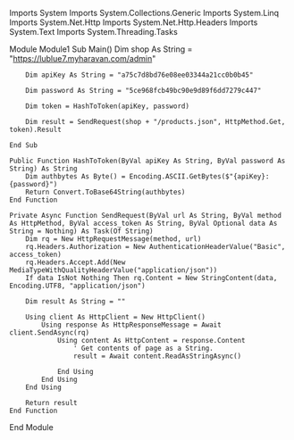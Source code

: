 Imports System
Imports System.Collections.Generic
Imports System.Linq
Imports System.Net.Http
Imports System.Net.Http.Headers
Imports System.Text
Imports System.Threading.Tasks

Module Module1
    Sub Main()
        Dim shop As String = "https://lublue7.myharavan.com/admin"

        Dim apiKey As String = "a75c7d8bd76e08ee03344a21cc0b0b45"

        Dim password As String = "5ce968fcb49bc90e9d89f6dd7279c447"

        Dim token = HashToToken(apiKey, password)

        Dim result = SendRequest(shop + "/products.json", HttpMethod.Get, token).Result

    End Sub

    Public Function HashToToken(ByVal apiKey As String, ByVal password As String) As String
        Dim authbytes As Byte() = Encoding.ASCII.GetBytes($"{apiKey}:{password}")
        Return Convert.ToBase64String(authbytes)
    End Function

    Private Async Function SendRequest(ByVal url As String, ByVal method As HttpMethod, ByVal access_token As String, ByVal Optional data As String = Nothing) As Task(Of String)
        Dim rq = New HttpRequestMessage(method, url)
        rq.Headers.Authorization = New AuthenticationHeaderValue("Basic", access_token)
        rq.Headers.Accept.Add(New MediaTypeWithQualityHeaderValue("application/json"))
        If data IsNot Nothing Then rq.Content = New StringContent(data, Encoding.UTF8, "application/json")

        Dim result As String = ""

        Using client As HttpClient = New HttpClient()
            Using response As HttpResponseMessage = Await client.SendAsync(rq)
                Using content As HttpContent = response.Content
                    ' Get contents of page as a String.
                    result = Await content.ReadAsStringAsync()

                End Using
            End Using
        End Using

        Return result
    End Function
End Module
